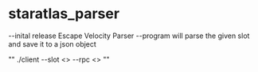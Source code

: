 # staratlas_parser
--inital release Escape Velocity Parser
--program will parse the given slot and save it to a json object

"" ./client --slot <> --rpc <> ""
